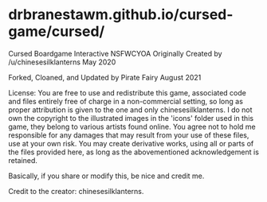 # drbranestawm.github.io/cursed-game/cursed/

Cursed Boardgame Interactive NSFWCYOA
Originally Created by /u/chinesesilklanterns
May 2020

Forked, Cloaned, and Updated by Pirate Fairy
August 2021

License: You are free to use and redistribute this game, associated code and files entirely free of charge in a non-commercial setting, so long as proper attribution is given to the one and only chinesesilklanterns. 
I do not own the copyright to the illustrated images in the 'icons' folder used in this game, they belong to various artists found online.
You agree not to hold me responsible for any damages that may result from your use of these files, use at your own risk.
You may create derivative works, using all or parts of the files provided here, as long as the abovementioned acknowledgement is retained.

Basically, if you share or modify this, be nice and credit me.

Credit to the creator: chinesesilklanterns.
